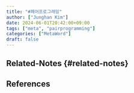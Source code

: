 ```yaml
---
title: "#페어프로그래밍"
author: ["Junghan Kim"]
date: 2024-06-01T20:42:00+09:00
tags: ["meta", "pairprogramming"]
categories: ["MetaWord"]
draft: false
---
```


<!--more-->


## Related-Notes {#related-notes}

## References

<style>.csl-entry{text-indent: -1.5em; margin-left: 1.5em;}</style><div class="csl-bib-body">
</div>
